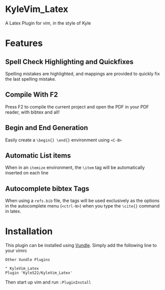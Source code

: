 # KyleVim_Latex
A Latex Plugin for vim, in the style of Kyle

# Features

## Spell Check Highlighting and Quickfixes
Spelling mistakes are highlighted, and mappings are provided to quickly fix the last spelling mistake.

## Compile With F2
Press F2 to compile the current project and open the PDF in your PDF reader, with bibtex and all!

## Begin and End Generation
Easily create a `\begin{} \end{}` environment using `<C-B>`

## Automatic List items
When in an `itemize` environment, the `\item` tag will be automatically inserted on each line

## Autocomplete bibtex Tags
When using a `refs.bib` file, the tags will be used exclusively as the options
in the autocomplete menu (`<ctrl-N>`) when you type the `\cite{}` command in
latex.

# Installation
This plugin can be installed using [Vundle](https://github.com/VundleVim/Vundle.vim).  Simply add the following line to your vimrc

```
Other Vundle Plugins

" KyleVim_Latex
Plugin 'KyleS22/KyleVim_Latex'

```

Then start up vim and run `:PluginInstall`
